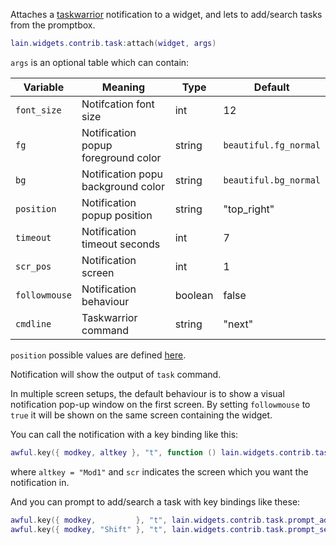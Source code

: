 Attaches a [taskwarrior](http://taskwarrior.org) notification to a widget, and lets to add/search tasks from the promptbox.

```lua
lain.widgets.contrib.task:attach(widget, args)
```

`args` is an optional table which can contain:

Variable | Meaning | Type | Default
--- | --- | --- | ---
`font_size` | Notifcation font size | int | 12
`fg` | Notification popup foreground color | string | `beautiful.fg_normal`
`bg` | Notification popu background color | string | `beautiful.bg_normal`
`position` | Notification popup position | string | "top_right"
`timeout` | Notification timeout seconds | int | 7
`scr_pos` | Notification screen | int | 1
`followmouse` | Notification behaviour | boolean | false
`cmdline` | Taskwarrior command | string | "next"

`position` possible values are defined [here](http://awesome.naquadah.org/doc/api/modules/naughty.html#notify).

Notification will show the output of `task` command.

In multiple screen setups, the default behaviour is to show a visual notification pop-up window on the first screen. By setting `followmouse` to `true` it will be shown on the same screen containing the widget.

You can call the notification with a key binding like this:

```lua
awful.key({ modkey, altkey }, "t", function () lain.widgets.contrib.task.show(scr) end),
```

where ``altkey = "Mod1"`` and `scr` indicates the screen which you want the notification in.

And you can prompt to add/search a task with key bindings like these:

```lua
awful.key({ modkey,         }, "t", lain.widgets.contrib.task.prompt_add),
awful.key({ modkey, "Shift" }, "t", lain.widgets.contrib.task.prompt_search),
```